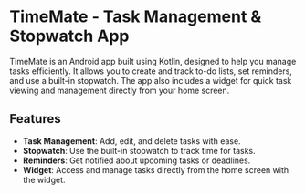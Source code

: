 # TimeMate - Task Management & Stopwatch App

TimeMate is an Android app built using Kotlin, designed to help you manage tasks efficiently. It allows you to create and track to-do lists, set reminders, and use a built-in stopwatch. The app also includes a widget for quick task viewing and management directly from your home screen.

## Features
- **Task Management**: Add, edit, and delete tasks with ease.
- **Stopwatch**: Use the built-in stopwatch to track time for tasks.
- **Reminders**: Get notified about upcoming tasks or deadlines.
- **Widget**: Access and manage tasks directly from the home screen with the widget.
